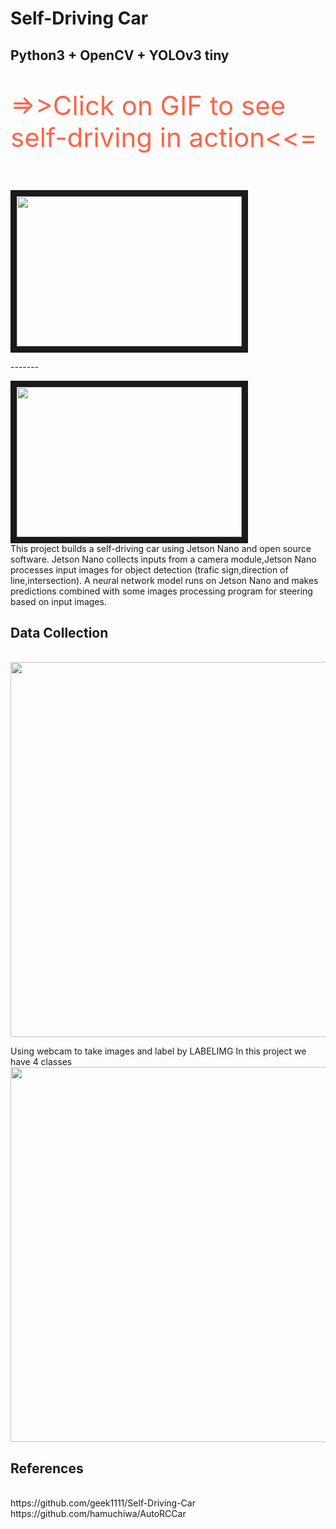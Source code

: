 # Self-Driving Car
## Python3 + OpenCV + YOLOv3 tiny

<p style="color:Tomato;font-size:300%;">=>>Click on GIF to see self-driving in action<<=</p>
</br>
<a href="https://www.youtube.com/watch?v=FiEcJnCTDOk
" target="_blank"><img src="https://lh3.googleusercontent.com/mmeHiEbSLM3Jh7FIVIzGUt4Ja2ZQhlmkD4GzClhPU39NVcWdDOHnCX71A7wBJybVRxr9vEfMukT2HAtGYei35NeIxafefmd8PmZgIbmLKgQNkIQecDSYY58GAnCcFmZtUAAx5kF-EwAL7frPUIvEA8jw0F-eVuu2_L4q05QnBnrHbYp_Tgo1GMGSQN61vJJMVjquAY1vAw4GVxMtUAnZ_mJKgNJXSyifkGmCbGXA0axI-Nss3gW2FQ5RNpl94MsHNoxRApkXRDI12IWDHfp3vLASLYnVVXjW2xaWiQsnQs-jnibtxB_JLvPydxXhb9jOxvOGSxeIktCS76jio3zmw-RMye4tRFsSZmJSTB8CS6aEv_7yCCAYoT_QUD6esAYcVoOcVvxmER00WFVjJxCf0eeBvazOfg8l-w65Q4d7XGKBwQOPNyoYvE_cHLepq4DTMUdKvUfB7fSVErN1DpVgxMQ0T7WN8Ehuvpp9c2vtMXv2h0BuVjHOVu3UUb2J4Qg0t_4wfUzcgNfx-llLbe2fgwnFXUL1ssH0wXaHkSZJu1zYH7PjJ0NgP3eJ2d3zbaG4zMB7KwMXljCI5VUShWzhEef0Y2L7b0hSAkl5vQwScQhd2A86vtDIwshDAORcW7F_Qo4Q5L46jIJoezwqa3usvvvQBI3Rsqha7GVyrvpcsdB-10Ol8AmFpuSx61lCxDZ8raeXcmsw3nsE2929ikwT0fS2=w1272-h718-no?authuser=0" width="360" height="240" border="10" /></a>
</br>
<p>-------</p>
<a href="https://www.youtube.com/watch?v=FiEcJnCTDOk
" target="_blank"><img src="https://lh3.googleusercontent.com/h-rsjQJRaMelWjfhDt8mLew1-Ffjbpqy-thLWxLwzMtg35cWqogSeiqlGM6LDMt4PwsiHde_DdjFygI-vz7gZKCL-EncSzCcZhB07Wwla33vh18OIwxd-cVtAuhQQDxZ2hIhs4w8bgJXrokdcf86X7O5FmkxVkAj-wnKNtYNj1V-X4lP3koJchkQWAGZULkK6odUNMB9yqOAGb-BU-9_xNAWPTg2Mbb6jiyQLAkXgXKGaIgZOuWJ5rUYvDM2S9qlt2Gq-VTnmxklCwD4I2DvgfQ5S8hNPZaCXDMW60HNcsBA7kMXbmp4BVm7DH6VZUtL-vCdpR4xCGxhDVswC8ukAO_Vq1DonhKCYUtt9H87eZzAIMCMetQNczGdoszO42BD51QPyXeOe2c90c7eEItafI6KQXQfTauPvcZz6MZIu_kyx71RFsYPHUfZ7RhGZPQO8PqthnUd2OXb3KDAlLXfkM5jpzC6nkWVSRCfglbzB2g6HcAks7Vm3ZtZbf87YulPP-TO6zjy6TgN49PFn70PBed2Jy59fm8nn2c67-U4iXcba8MUCey0y8hORNPawlxu29xLqztaEkzhrnf5Lk5JuwIEHR8OnbrDWnm1fOiixz9e83Se_HfKZjFy0_JelcFimRR5TzT-740lFhZKlmhztb22koPWgkleTFHwiYNuUFtdm9RbSaQ9GQSrJiXhmyl7oF55FcIpmbHCdQYHLauHXrqh=w312-h175-no?authuser=0" width="360" height="240" border="10" /></a>
</br>
This project builds a self-driving car using Jetson Nano and open source software. Jetson Nano collects inputs from a camera module,Jetson Nano processes input images for object detection (trafic sign,direction of line,intersection). A neural network model runs on Jetson Nano and makes predictions combined with some images processing program for steering based on input images. 

## Data Collection
</br>
<img src="https://lh3.googleusercontent.com/tUH1xgzHV2l1kjaTmTmwolLohKBEwFYfSImX64OewtxrG1vPmmG_oZsmgb9n7gAhq0Q1I08_MLfijdAP-ZZeMpkzCKurEOvfX8BJhZD0aASNgdSsYt0qin53bLJwIS_UFgiAPzgREJfsHqLXC8ZO8mPb_o_7w9EzF2bRTPbKrIbuRueUGvgMC_8K9cQTNUVgJ9QxDkAO4ZAPIDFUbSZkjHcVcyJOve8VXjay-LoXlWCmpDJDgP1B64JkU9jnlUo5ezFPlqBjAJIXAaebgzh3NyNUuzsxwhc6Yncin22aKT98G0lg5b6zojp7LwmHJpty0tjiMWul8s28EyYvvZJHKjk8uXy2PPaox2VmnQljmvYXRGbaRPisNWxk3ymXde9H9xY8L15b-6o6L-BUX0GbrDFLM-ynPBYM86sy8Shzd9LJrWnqhq1Mt152mHcgsdx0N-LQmsKx8i5NBS2WkaNbAYUAzHPSkqGH4pnk54ZxSOrxvNAg0FaJQRr4Dp8IU2n7xQCU4fK1sHbHkmUya0cUHDvyGF3reBdSphU71w6j189_k1RTF1WZaxS4EtYlQFNxYQSiMnT-BgzAVQrFAFT6L5lyBkJW6MNRdTCh_WNlvlhst7sy5CoN0szMyj8vQ_4lCVTaGfCU29arjrsubJFyf6wK0xjLx6ZnHNHaHCBkXoWBtOIjDHslSIxzmOno_n-9NugZU7aHG7P3mGrusHVqr2D1=w1366-h768-no?authuser=0" width="600">

Using webcam to take images and label by LABELIMG
In this project we have 4 classes
</br>
<img src="https://lh3.googleusercontent.com/mBiuTvn6JMeVRMK8k5Mgb8Ye9PBshriiauUCFlmHpfJngE9VlssMmu91kpd0SGdYXxaRiQ0Hy-evuxH-VD3UidlUjMPCYA8SMAIAKklP9h-wyHRShF86-dYZIjAD4tD-AfT9Gn6X21MbiEtUdzW4sDxcubQwQoS---eU3Wh661gEwblyF2Z5FkCfDxEuTgmBmWjkka2uMF9Son2ipUh5Tx1-XlfoGTiQxJqqKCz46NfX27Mv0LNKqgmHLIR3hcA8h16kX7B3niiRNfnAk_8ocHRVxFz0gOyiv9xc2juM4uPz23QwQdAKtflxOG4wC8Bc1sYxEz394wnp1mYyaIp_-dqbSx0nMsuRwErhx9pbf8f4EZCBmh4uPYfFUvTCeetIyToU5RQ3e7F_qr81y2vhU2hwaLQFro8pcz0LVABFP-N7rOazC14Aab7_KCgzEzJ8N0yq22WNDOfmucc5wWsaqkbnDRaLiQwg2PA_4razTebsoKVB8jPoaL7SQt-yRxSea8cc4U7iti0oRbHVwbnsyvRG1R_xTSRV14vOsyKOBAd_JCMAUvZmd1CWVvfqdfdRE6g3rufVX3jIMEblxBy9YkaIvR_3LOchAdvgKTxu3mIIFKyC5tnWtF5lw_t0Vzs3NTEDYUZsP9JTq23GaOpishJO_3JTbwocLTSLSvycFwOI3lJnRa73GEmRebAetBug6rCMkOPXJF5ruNl_n7SNNPy2=w439-h114-no?authuser=0" width="600">
</br>
## References
</br>
https://github.com/geek1111/Self-Driving-Car</br>
https://github.com/hamuchiwa/AutoRCCar